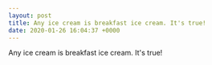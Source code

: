 ```yaml
---
layout: post
title: Any ice cream is breakfast ice cream. It's true!
date: 2020-01-26 16:04:37 +0000
---
```


Any ice cream is breakfast ice cream. It's true!

